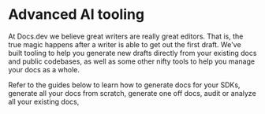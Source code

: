 # Advanced AI tooling

At Docs.dev we believe great writers are really great editors. That is, the true magic happens after a writer is able to get out the first draft. We've built tooling to help you generate new drafts directly from your existing docs and public codebases, as well as some other nifty tools to help you manage your docs as a whole.

Refer to the guides below to learn how to generate docs for your SDKs, generate all your docs from scratch, generate one off docs, audit or analyze all your existing docs,
